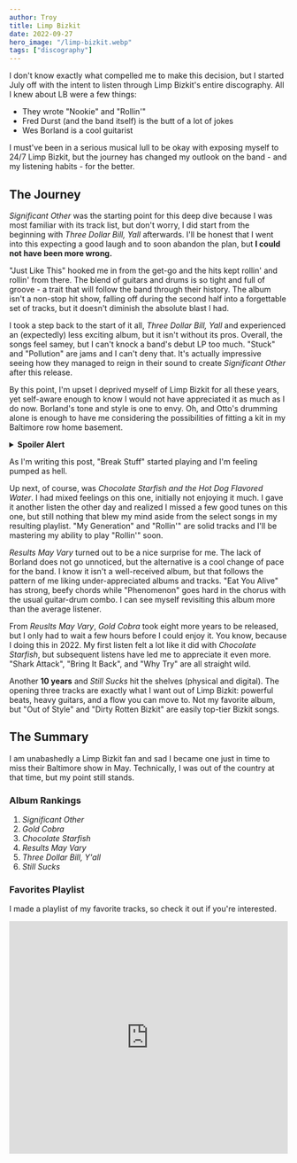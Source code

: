 ```yaml
---
author: Troy
title: Limp Bizkit
date: 2022-09-27
hero_image: "/limp-bizkit.webp"
tags: ["discography"]
---
```


I don't know exactly what compelled me to make this decision, but I started July off with the intent to listen through Limp Bizkit's entire discography. All I knew about LB were a few things:

- They wrote "Nookie" and "Rollin'"
- Fred Durst (and the band itself) is the butt of a lot of jokes
- Wes Borland is a cool guitarist

I must've been in a serious musical lull to be okay with exposing myself to 24/7 Limp Bizkit, but the journey has changed my outlook on the band - and my listening habits - for the better.

## The Journey

_Significant Other_ was the starting point for this deep dive because I was most familiar with its track list, but don't worry, I did start from the beginning with _Three Dollar Bill, Yall_ afterwards. I'll be honest that I went into this expecting a good laugh and to soon abandon the plan, but **I could not have been more wrong.**

"Just Like This" hooked me in from the get-go and the hits kept rollin' and rollin' from there. The blend of guitars and drums is so tight and full of groove - a trait that will follow the band through their history. The album isn't a non-stop hit show, falling off during the second half into a forgettable set of tracks, but it doesn't diminish the absolute blast I had.

I took a step back to the start of it all, _Three Dollar Bill, Yall_ and experienced an (expectedly) less exciting album, but it isn't without its pros. Overall, the songs feel samey, but I can't knock a band's debut LP too much. "Stuck" and "Pollution" are jams and I can't deny that. It's actually impressive seeing how they managed to reign in their sound to create _Significant Other_ after this release.

By this point, I'm upset I deprived myself of Limp Bizkit for all these years, yet self-aware enough to know I would not have appreciated it as much as I do now. Borland's tone and style is one to envy. Oh, and Otto's drumming alone is enough to have me considering the possibilities of fitting a kit in my Baltimore row home basement.

<details>
	<summary>
		<strong>Spoiler Alert</strong>
	</summary>
	<p>Absolutely not possible.</p>
</details>

As I'm writing this post, "Break Stuff" started playing and I'm feeling pumped as hell.

Up next, of course, was _Chocolate Starfish and the Hot Dog Flavored Water_. I had mixed feelings on this one, initially not enjoying it much. I gave it another listen the other day and realized I missed a few good tunes on this one, but still nothing that blew my mind aside from the select songs in my resulting playlist. "My Generation" and "Rollin'" are solid tracks and I'll be mastering my ability to play "Rollin'" soon.

_Results May Vary_ turned out to be a nice surprise for me. The lack of Borland does not go unnoticed, but the alternative is a cool change of pace for the band. I know it isn't a well-received album, but that follows the pattern of me liking under-appreciated albums and tracks. "Eat You Alive" has strong, beefy chords while "Phenomenon" goes hard in the chorus with the usual guitar-drum combo. I can see myself revisiting this album more than the average listener.

From _Reuslts May Vary_, _Gold Cobra_ took eight more years to be released, but I only had to wait a few hours before I could enjoy it. You know, because I doing this in 2022. My first listen felt a lot like it did with _Chocolate Starfish_, but subsequent listens have led me to appreciate it even more. "Shark Attack", "Bring It Back", and "Why Try" are all straight wild.

Another **10 years** and _Still Sucks_ hit the shelves (physical and digital). The opening three tracks are exactly what I want out of Limp Bizkit: powerful beats, heavy guitars, and a flow you can move to. Not my favorite album, but "Out of Style" and "Dirty Rotten Bizkit" are easily top-tier Bizkit songs.

## The Summary

I am unabashedly a Limp Bizkit fan and sad I became one just in time to miss their Baltimore show in May. Technically, I was out of the country at that time, but my point still stands.

### Album Rankings

1. _Significant Other_
2. _Gold Cobra_
3. _Chocolate Starfish_
4. _Results May Vary_
5. _Three Dollar Bill, Y'all_
6. _Still Sucks_

### Favorites Playlist

I made a playlist of my favorite tracks, so check it out if you're interested.

<iframe class="playlist-embed" title="deezer-widget" src="https://widget.deezer.com/widget/auto/playlist/10505010382" width="100%" height="420" frameborder="0" allowtransparency="true" allow="encrypted-media; clipboard-write"></iframe>
